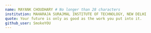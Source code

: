```yaml
---
name: MAYANK CHOUDHARY # No longer than 28 characters
institution: MAHARAJA SURAJMAL INSTITUTE OF TECHNOLOGY, NEW DELHI 
quote: Your future is only as good as the work you put into it.
github_user: SmokeYOU
---
```

